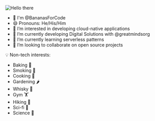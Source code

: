 ![Hello there](https://nerdbot.com/wp-content/uploads/2020/01/1r3fn3-e1579990017466.jpg)

- 👋 I'm @BananasForCode
- 😄 Pronouns: He/His/Him
- 👀 I’m interested in developing cloud-native applications
- 🔭 I’m currently developing Digital Solutions with @greatmindsorg
- 🌱 I’m currently learning serverless patterns
- 👯 I’m looking to collaborate on open source projects

💡 Non-tech interests:
- Baking 🍞
- Smoking 🍖
- Cooking 🍳
- Gardening 🌶️
- Whisky 🥃
- Gym 🏋️
- Hiking 🥾
- Sci-fi 🚀
- Science 🔬
